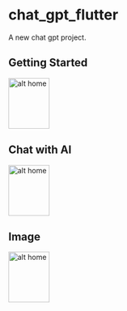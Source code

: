 # chat_gpt_flutter

A new chat gpt project.

## Getting Started

<img src="https://github.com/xihadulislam/chat_gpt_flutter/blob/master/ss/home.png" alt="alt home" style="width:40%;height:100">

## Chat with AI
<img src="https://github.com/xihadulislam/chat_gpt_flutter/blob/master/ss/text.png" alt="alt home" style="width:40%;height:100">

## Image 
<img src="https://github.com/xihadulislam/chat_gpt_flutter/blob/master/ss/image.png" alt="alt home" style="width:40%;height:100">


